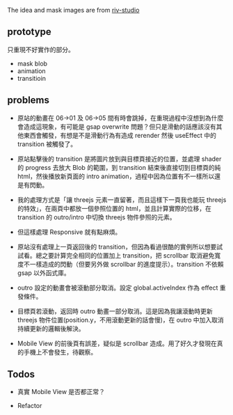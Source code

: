 The idea and mask images are from [riv-studio](https://www.riv-studio.com/projects)

## prototype

只重現不好實作的部分。

- mask blob
- animation
- transitioin

## problems

- 原站的動畫在 06->01 及 06->05 間有時會跳掉，在重現過程中沒想到為什麼會造成這現象，有可能是 gsap overwrite 問題？但只是滑動的話應該沒有其他東西會觸發，有想是不是滑動行為有造成 rerender 然後 useEffect 中的 transition 被觸發了。

- 原站點擊後的 transition 是將圖片放到與目標頁接近的位置，並處理 shader 的 progress 去放大 Blob 的範圍，到 transition 結束後直接切到目標頁的純 html，然後播放新頁面的 intro animation，過程中因為位置有不一樣所以還是有閃動。

- 我的處理方式是「讓 threejs 元素一直留著，而且這樣下一頁我也能玩 threejs 的特效」，在兩頁中都放一個參照位置的 html，並且計算實際的位移，在 transition 的 outro/intro 中切換 threejs 物件參照的元素。

- 但這樣處理 Responsive 就有點麻煩。

- 原站沒有處理上一頁返回後的 transition，但因為看過很酷的實例所以想要試試看。總之要計算完全相同的位置加上 transition，把 scrollbar 取消避免寬度不一樣造成的閃動（但要另外做 scrollbar 的進度提示）。transition 不依賴 gsap 以外函式庫。

- outro 設定的動畫會被滾動部分取消。設定 global.activeIndex 作為 effect 重發條件。

- 目標頁若滾動，返回時 outro 動畫一部分取消。這是因為我讓滾動時更新 threejs 物件位置(position.y，不用滾動更新的話會慢)，在 outro 中加入取消持續更新的邏輯後解決。

- Mobile View 的前後頁有誤差，疑似是 scrollbar 造成。用了好久才發現在真的手機上不會發生，待觀察。

## Todos

- 真實 Mobile View 是否都正常？

- Refactor

